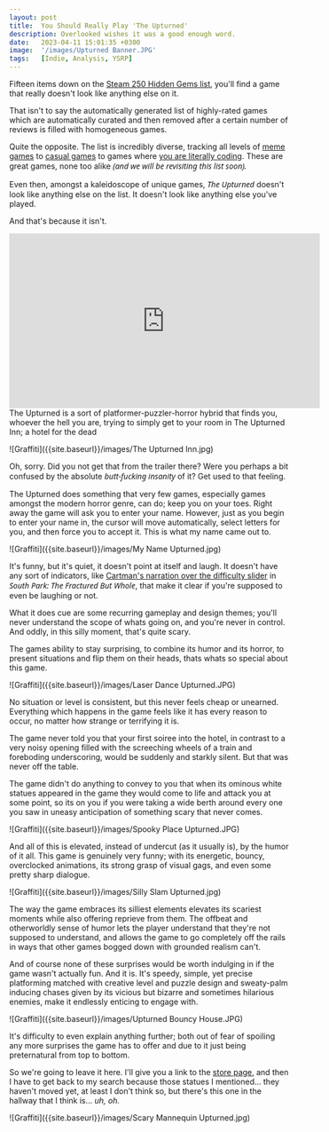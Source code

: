 ```yaml
---
layout: post
title:  You Should Really Play 'The Upturned'
description: Overlooked wishes it was a good enough word.
date:   2023-04-11 15:01:35 +0300
image:  '/images/Upturned Banner.JPG'
tags:   [Indie, Analysis, YSRP]
---
```

Fifteen items down on the [Steam 250 Hidden Gems list](https://store.steampowered.com/curator/32686107-%25D0%2585t%25D0%25B5%25D0%25B0%25D0%25BC-250/list/41983/), you'll find a game that really doesn't look like anything else on it. 

That isn't to say the automatically generated list of highly-rated games which are automatically curated and then removed after a certain number of reviews is filled with homogeneous games.

Quite the opposite. The list is incredibly diverse, tracking all levels of [meme games](https://store.steampowered.com/app/2172030/Elong_Plug/?curator_clanid=32686107&curator_listid=41983) to [casual games](https://store.steampowered.com/app/1171320/Frog_Detective_3_Corruption_at_Cowboy_County/?curator_clanid=32686107&curator_listid=41983) to games where [you are literally coding](https://store.steampowered.com/app/585180/Open_Sorcery/?curator_clanid=32686107&curator_listid=41983). These are great games, none too alike <em style="font-family: system-ui">(and we will be revisiting this list soon).</em>

Even then, amongst a kaleidoscope of unique games, <em style="font-family: system-ui">The Upturned</em> doesn't look like anything else on the list. It doesn't look like anything else you've played.

And that's because it isn't.

<iframe width="560" height="315" src="https://www.youtube.com/embed/eaoC9sCebHo" title="YouTube video player" frameborder="0" allow="accelerometer; autoplay; clipboard-write; encrypted-media; gyroscope; picture-in-picture; web-share" allowfullscreen></iframe>
<br>
The Upturned is a sort of platformer-puzzler-horror hybrid that finds you, whoever the hell you are, trying to simply get to your room in The Upturned Inn; a hotel for the dead

![Graffiti]({{site.baseurl}}/images/The Upturned Inn.jpg)

Oh, sorry. Did you not get that from the trailer there? Were you perhaps a bit confused by the absolute <em style="font-family: system-ui">butt-fucking insanity</em> of it? Get used to that feeling.

The Upturned does something that very few games, especially games amongst the modern horror genre, can do; keep you on your toes. Right away the game will ask you to enter your name. However, just as you begin to enter your name in, the cursor will move automatically, select letters for you, and then force you to accept it. This is what my name came out to.

![Graffiti]({{site.baseurl}}/images/My Name Upturned.jpg)

It's funny, but it's quiet, it doesn't point at itself and laugh. It doesn't have any sort of indicators, like [Cartman's narration over the difficulty slider](https://youtu.be/YLP8J-wgKfw?t=14) in <em style="font-family: system-ui">South Park: The Fractured But Whole</em>, that make it clear if you're supposed to even be laughing or not.

What it does cue are some recurring gameplay and design themes; you'll never understand the scope of whats going on, and you're never in control. And oddly, in this silly moment, that's quite scary.

The games ability to stay surprising, to combine its humor and its horror, to present situations and flip them on their heads, thats whats so special about this game.

![Graffiti]({{site.baseurl}}/images/Laser Dance Upturned.JPG)

No situation or level is consistent, but this never feels cheap or unearned. Everything which happens in the game feels like it has every reason to occur, no matter how strange or terrifying it is.

The game never told you that your first soiree into the hotel, in contrast to a very noisy opening filled with the screeching wheels of a train and foreboding underscoring, would be suddenly and starkly silent. But that was never off the table.

The game didn't do anything to convey to you that when its ominous white statues appeared in the game they would come to life and attack you at some point, so its on you if you were taking a wide berth around every one you saw in uneasy anticipation of something scary that never comes.

![Graffiti]({{site.baseurl}}/images/Spooky Place Upturned.JPG)

And all of this is elevated, instead of undercut (as it usually is), by the humor of it all. This game is genuinely very funny; with its energetic, bouncy, overclocked animations, its strong grasp of visual gags, and even some pretty sharp dialogue.

![Graffiti]({{site.baseurl}}/images/Silly Slam Upturned.jpg)

The way the game embraces its silliest elements elevates its scariest moments while also offering reprieve from them. The offbeat and otherworldly sense of humor lets the player understand that they're not supposed to understand, and allows the game to go completely off the rails in ways that other games bogged down with grounded realism can't. 

And of course none of these surprises would be worth indulging in if the game wasn't actually fun. And it is. It's speedy, simple, yet precise platforming matched with creative level and puzzle design and sweaty-palm inducing chases given by its vicious but bizarre and sometimes hilarious enemies, make it endlessly enticing to engage with.

![Graffiti]({{site.baseurl}}/images/Upturned Bouncy House.JPG)


It's difficulty to even explain anything further; both out of fear of spoiling any more surprises the game has to offer and due to it just being preternatural from top to bottom.

So we're going to leave it here. I'll give you a link to the [store page](https://store.steampowered.com/app/1717770/The_Upturned/), and then I have to get back to my search because those statues I mentioned... they haven't moved yet, at least I don't think so, but there's this one in the hallway that I think is... *uh, oh.*

![Graffiti]({{site.baseurl}}/images/Scary Mannequin Upturned.jpg)
